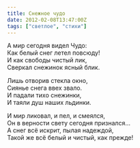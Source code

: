 ```yaml
---
title: Снежное чудо
date: 2012-02-08T13:47:00Z
tags: ["светлое", "стихи"]
---
```


А мир сегодня видел Чудо:  
Как белый снег летел повсюду!  
И как свободы чистый лик,  
Сверкал снежинок ясный блик.  

Лишь отворив стекла окно,  
Сиянье снега ввех звало.  
И падали тихо снежинки,  
И таяли душ наших льдинки.  

И мир ликовал, и пел, и смеялся,  
Он в верности свету сегодня признался…  
А снег всё искрит, пылая надеждой,  
Такой же всё белый и чистый, как прежде!  
